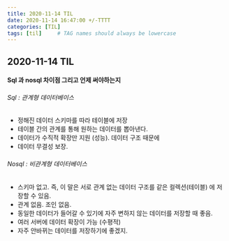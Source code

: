 ```yaml
---
title: 2020-11-14 TIL
date: 2020-11-14 16:47:00 +/-TTTT
categories: [TIL]
tags: [til]     # TAG names should always be lowercase
---
```

 
## 2020-11-14 TIL 


#### Sql 과 nosql 차이점 그리고 언제 써야하는지

###### Sql : 관계형 데이터베이스
- 정해진 데이터 스키마를 따라 테이블에 저장
- 테이블 간의 관계를 통해 원하는 데이터를 뽑아낸다.
- 데이터가 수직적 확장만 지원 (성능). 데이터 구조 때문에
- 데이터 무결성 보장.

###### Nosql : 비관계형 데이터베이스
- 스키마 없고. 즉, 이 말은 서로 관계 없는 데이터 구조를 같은 컬렉션(테이블) 에 저장할 수 있음.
- 관계 없음. 조인 없음.
- 동일한 데이터가 들어갈 수 있기에 자주 변하지 않는 데이터를 저장할 때 좋음.
- 여러 서버에 데이터 확장이 가능 (수평적)
- 자주 안바뀌는 데이터를 저장하기에 좋겠지.